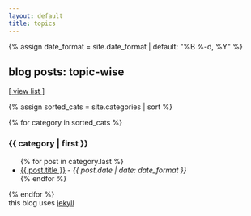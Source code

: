 ```yaml
---
layout: default
title: topics
---
```

{% assign date_format = site.date_format | default: "%B %-d, %Y" %}

<h2>blog posts: topic-wise </h2>

<a class="noline" href="{{ './posts' | relative_url }}">[ view list ]</a>

{% assign sorted_cats = site.categories | sort %}

{% for category in sorted_cats %}
<section id="{{ tag | first }}">
  <h3>{{ category | first }}</h3>
  <ul>
  {% for post in category.last %}
    <li><a class="noline mono" href="{{ post.url | relative_url }}">{{ post.title }}</a> - <i>{{ post.date | date: date_format }}</i></li>
  {% endfor %}
  </ul>
</section>
{% endfor %}

<div class="right"> this blog uses <a class="noline" target="_blank" href="https://jekyllrb.com/">jekyll</a></div>
